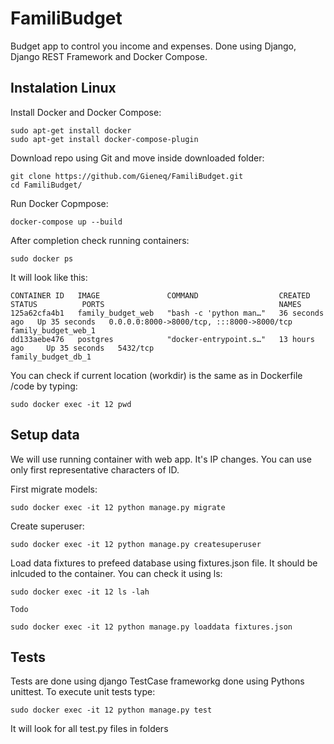# FamiliBudget

Budget app to control you income and expenses. Done using Django, Django REST Framework and Docker Compose.

## Instalation Linux

Install Docker and Docker Compose:

```commandline
sudo apt-get install docker 
sudo apt-get install docker-compose-plugin
```

Download repo using Git and move inside downloaded folder:

```commandline
git clone https://github.com/Gieneq/FamiliBudget.git
cd FamiliBudget/
```

Run Docker Copmpose:
```commandline
docker-compose up --build
```

After completion check running containers:
```commandline
sudo docker ps
```
It will look like this:
```
CONTAINER ID   IMAGE               COMMAND                  CREATED          STATUS          PORTS                                       NAMES
125a62cfa4b1   family_budget_web   "bash -c 'python man…"   36 seconds ago   Up 35 seconds   0.0.0.0:8000->8000/tcp, :::8000->8000/tcp   family_budget_web_1
dd133aebe476   postgres            "docker-entrypoint.s…"   13 hours ago     Up 35 seconds   5432/tcp                                    family_budget_db_1
```
You can check if current location (workdir) is the same as in Dockerfile /code by typing:
```commandline
sudo docker exec -it 12 pwd
```

## Setup data
We will use running container with web app. It's IP changes. You can use only first representative characters of ID.

First migrate models:
```commandline
sudo docker exec -it 12 python manage.py migrate
```

Create superuser:
```commandline
sudo docker exec -it 12 python manage.py createsuperuser
```

Load data fixtures to prefeed database using fixtures.json file. It should be inlcuded to the container. You can check it using ls:
```commandline
sudo docker exec -it 12 ls -lah
```

```text
Todo

```

```commandline
sudo docker exec -it 12 python manage.py loaddata fixtures.json
```

## Tests
Tests are done using django TestCase frameworkg done using Pythons unittest. To execute unit tests type:

```commandline
sudo docker exec -it 12 python manage.py test
```
It will look for all test.py files in <appname> folders